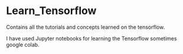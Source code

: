# Learn_Tensorflow
Contains all the tutorials and concepts learned on the tensorflow.


I have used Jupyter notebooks for learning the Tensorflow sometimes google colab.
